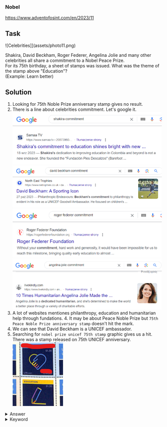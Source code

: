 ### Nobel

https://www.adventofosint.com/en/2023/11

## Task

![Celebrities]](assets/photo11.png)  

Shakira, David Beckham, Roger Federer, Angelina Jolie and many other celebrities all share a commitment to a Nobel Peace Prize.  
For its 75th birthday, a sheet of stamps was issued.
What was the theme of the stamp above "Education"?  
(Example: Learn better) 

## Solution

1. Looking for 75th Noble Prize anniversary stamp gives no result.  
2. There is a line about celebrities commitment. Let's google it.    
![Shakira's commitment](assets/shakira-commitment.png)  
![David's commitment](assets/beckham-commitment.png)  
![Roger's commitment](assets/federer-commitment.png)  
![Angelina's commitment](assets/jolie-commitment.png)  
3. A lot of websites mentiones philanthropy, education and humanitarian help through fundations. 4. It may be about Peace Noble Prize but `75th Peace Noble Prize anniversary stamp` doesn't hit the mark.  
4. We can see that David Beckham is a UNICEF ambassador.  
5. Searching for `nobel prize unicef 75th stamp` graphic gives us a hit. There was a stamp released on 75th UNICEF anniversary.   
![UNICEF stamp](assets/stamp.png)  

<details><summary>Answer</summary>humanitarian response</details>

<details><summary>Keyword</summary>Film et couette</details>